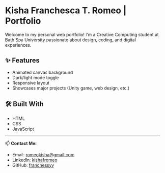 # Kisha Franchesca T. Romeo | Portfolio

Welcome to my personal web portfolio! I'm a Creative Computing student at Bath Spa University passionate about design, coding, and digital experiences.

## ✨ Features
- Animated canvas background
- Dark/light mode toggle
- Responsive layout
- Showcases major projects (Unity game, web design, etc.)

## 🛠️ Built With
- HTML
- CSS
- JavaScript
---

📫 **Contact Me:**
- Email: romeokisha@gmail.com  
- LinkedIn: [kishafromeo](https://www.linkedin.com/in/kisha-franchesca-romeo-191091291/)  
- GitHub: [franchessyy](https://github.com/franchessyy)
